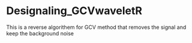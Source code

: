 # Designaling_GCVwaveletR
This is a reverse algorithem for GCV method that removes the signal and keep the background noise 
